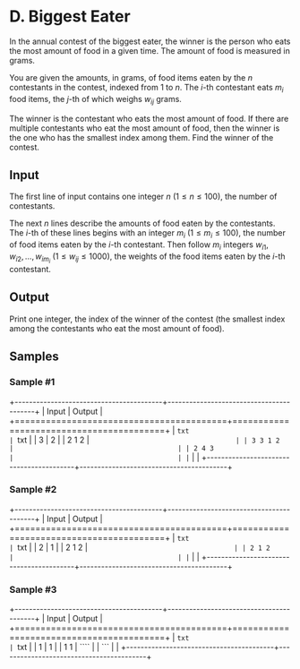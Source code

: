 # D. Biggest Eater

In the annual contest of the biggest eater, the winner is the person who eats the most amount of food in a given time. The amount of food is measured in grams.

You are given the amounts, in grams, of food items eaten by the $n$ contestants in the contest, indexed from $1$ to $n$. The $i$-th contestant eats $m_i$ food items, the $j$-th of which weighs $w_{ij}$ grams.

The winner is the contestant who eats the most amount of food. If there are multiple contestants who eat the most amount of food, then the winner is the one who has the smallest index among them. Find the winner of the contest.

## Input

The first line of input contains one integer $n$ ($1 \leq n \leq 100$), the number of contestants.

The next $n$ lines describe the amounts of food eaten by the contestants. The $i$-th of these lines begins with an integer $m_i$ ($1 \leq m_i \leq 100$), the number of food items eaten by the $i$-th contestant. Then follow $m_i$ integers $w_{i1}, w_{i2}, \dots, w_{im_i}$ ($1 \leq w_{ij} \leq 1000$), the weights of the food items eaten by the $i$-th contestant.

## Output

Print one integer, the index of the winner of the contest (the smallest index among the contestants who eat the most amount of food).

## Samples

### Sample #1

+-----------------------------------------+-----------------------------------------+
| Input                                   | Output                                  |
+=========================================+=========================================+
| ```txt                                  | ```txt                                  |
| 3                                       | 2                                       |
| 2 1 2                                   | ```                                     |
| 3 3 1 2                                 |                                         |
| 2 4 3                                   |                                         |
| ```                                     |                                         |
+-----------------------------------------+-----------------------------------------+

### Sample #2

+-----------------------------------------+-----------------------------------------+
| Input                                   | Output                                  |
+=========================================+=========================================+
| ```txt                                  | ```txt                                  |
| 2                                       | 1                                       |
| 2 1 2                                   | ```                                     |
| 2 1 2                                   |                                         |
| ```                                     |                                         |
+-----------------------------------------+-----------------------------------------+

### Sample #3

+-----------------------------------------+-----------------------------------------+
| Input                                   | Output                                  |
+=========================================+=========================================+
| ```txt                                  | ```txt                                  |
| 1                                       | 1                                       |
| 1 1                                     | ````                                    |
| ```                                     |                                         |
+-----------------------------------------+-----------------------------------------+
